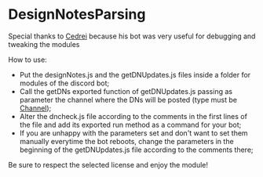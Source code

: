 # DesignNotesParsing

Special thanks to [Cedrei](https://github.com/cedrei) because his bot was very useful for debugging and tweaking the modules

How to use:
  - Put the designNotes.js and the getDNUpdates.js files inside a folder for modules of the discord bot;
  - Call the getDNs exported function of getDNUpdates.js passing as parameter the channel where the DNs will be posted (type must be [Channel](https://discord.js.org/#/docs/main/stable/class/Channel));
  - Alter the dncheck.js file according to the comments in the first lines of the file and add its exported run method as a command for your bot;
  - If you are unhappy with the parameters set and don't want to set them manually everytime the bot reboots, change the parameters in the beginning of the getDNUpdates.js file according to the comments there;
  
Be sure to respect the selected license and enjoy the module!
